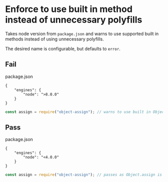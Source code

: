 # Enforce to use built in method instead of unnecessary polyfills

Takes node version from `package.json` and warns to use supported built in methods
instead of using unnecessary polyfills.

The desired name is configurable, but defaults to `error`.

## Fail

package.json
```json5
{
	"engines": {
		"node": ">8.0.0"
	}
}

```
```js
const assign = require("object-assign"); // warns to use built in Object.assign
```

## Pass

package.json
```json5
{
	"engines": {
		"node": "<4.0.0"
	}
}

```
```js
const assign = require("object-assign"); // passes as Object.assign is not supported
```

